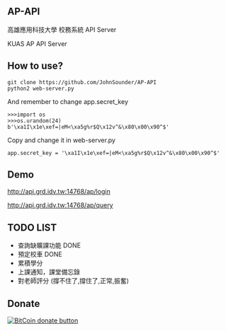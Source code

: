 AP-API
---
高雄應用科技大學 校務系統 API Server

KUAS AP API Server


How to use?
---
    git clone https://github.com/JohnSounder/AP-API
    python2 web-server.py

And remember to change app.secret_key

    >>>import os
    >>>os.urandom(24)
    b'\xa1I\x1e\xef=|eM<\xa5g%r$Q\x12v^&\x80\x00\x90^$'
    
Copy and change it in web-server.py

    app.secret_key = '\xa1I\x1e\xef=|eM<\xa5g%r$Q\x12v^&\x80\x00\x90^$'
    


Demo
---
http://api.grd.idv.tw:14768/ap/login

http://api.grd.idv.tw:14768/ap/query


TODO LIST
---
 * 查詢缺曠課功能 DONE
 * 預定校車 DONE
 * 累積學分
 * 上課通知，課堂備忘錄
 * 對老師評分 (撐不住了,撐住了,正常,振奮)

Donate
---
[![BitCoin donate
button](http://img.shields.io/bitcoin/donate.png?color=yellow)](https://coinbase.com/checkouts/aa7cf80a2a85b4906cb98fc7b2aad5c5 "Donate
once-off to this project using BitCoin")


